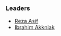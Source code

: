 ### Leaders
* [Reza Asif](mailto:reza.asif@owasp.org)
* [Ibrahim Akknlak](mailto:ibrahium.akknlak@owasp.org)
